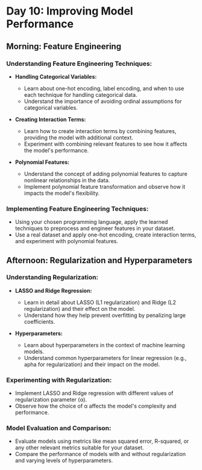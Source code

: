 # Day 10: Improving Model Performance

## Morning: Feature Engineering

### Understanding Feature Engineering Techniques:

- **Handling Categorical Variables:**
  - Learn about one-hot encoding, label encoding, and when to use each technique for handling categorical data.
  - Understand the importance of avoiding ordinal assumptions for categorical variables.

- **Creating Interaction Terms:**
  - Learn how to create interaction terms by combining features, providing the model with additional context.
  - Experiment with combining relevant features to see how it affects the model's performance.

- **Polynomial Features:**
  - Understand the concept of adding polynomial features to capture nonlinear relationships in the data.
  - Implement polynomial feature transformation and observe how it impacts the model's flexibility.

### Implementing Feature Engineering Techniques:

- Using your chosen programming language, apply the learned techniques to preprocess and engineer features in your dataset.
- Use a real dataset and apply one-hot encoding, create interaction terms, and experiment with polynomial features.

## Afternoon: Regularization and Hyperparameters

### Understanding Regularization:

- **LASSO and Ridge Regression:**
  - Learn in detail about LASSO (L1 regularization) and Ridge (L2 regularization) and their effect on the model.
  - Understand how they help prevent overfitting by penalizing large coefficients.

- **Hyperparameters:**
  - Learn about hyperparameters in the context of machine learning models.
  - Understand common hyperparameters for linear regression (e.g., apha for regularization) and their impact on the model.

### Experimenting with Regularization:

- Implement LASSO and Ridge regression with different values of regularization parameter (α).
- Observe how the choice of α affects the model's complexity and performance.

### Model Evaluation and Comparison:

- Evaluate models using metrics like mean squared error, R-squared, or any other relevant metrics suitable for your dataset.
- Compare the performance of models with and without regularization and varying levels of hyperparameters.
